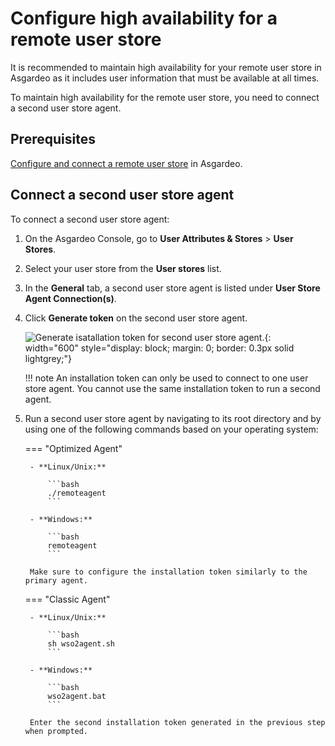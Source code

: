 # Configure high availability for a remote user store

It is recommended to maintain high availability for your remote user store in Asgardeo as it includes user information that must be available at all times.

To maintain high availability for the remote user store, you need to connect a second user store agent.

## Prerequisites

[Configure and connect a remote user store]({{base_path}}/guides/users/user-stores/configure-a-user-store/) in Asgardeo.

## Connect a second user store agent

To connect a second user store agent:

1. On the Asgardeo Console, go to **User Attributes & Stores** > **User Stores**.
2. Select your user store from the **User stores** list.
3. In the **General** tab, a second user store agent is listed under **User Store Agent Connection(s)**.
4. Click **Generate token** on the second user store agent.

    ![Generate isatallation token for second user store agent.]({{base_path}}/assets/img/guides/user-stores/generate-second-token.png){: width="600" style="display: block; margin: 0; border: 0.3px solid lightgrey;"}

    !!! note
        An installation token can only be used to connect to one user store agent. You cannot use the same installation token to run a second agent.

5. Run a second user store agent by navigating to its root directory and by using one of the following commands based on your operating system:

    === "Optimized Agent"

        - **Linux/Unix:**

            ```bash
            ./remoteagent
            ```
        
        - **Windows:**

            ```bash
            remoteagent
            ```
        
        Make sure to configure the installation token similarly to the primary agent.

    === "Classic Agent"

        - **Linux/Unix:**

            ```bash
            sh wso2agent.sh
            ```

        - **Windows:**

            ```bash
            wso2agent.bat
            ```

        Enter the second installation token generated in the previous step when prompted.
